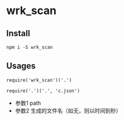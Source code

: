 # wrk_scan



## Install

```
npm i -S wrk_scan
```

## Usages

```
require('wrk_scan')('.')

require('.')('.', 'c.json')
```

- 参数1 path
- 参数2 生成的文件名（如无，则以时间到秒）